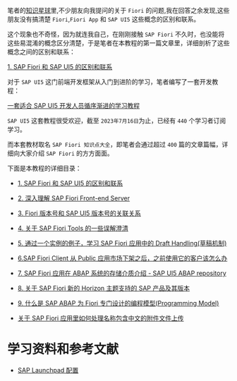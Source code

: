 笔者的[知识星球](https://t.zsxq.com/07RJRBlnM)里,不少朋友向我提问的关于 `Fiori` 的问题,我在回答之余发现,这些朋友没有搞清楚 `Fiori`,`Fiori App` 和 `SAP UI5` 这些概念的区别和联系。

这个现象也不奇怪，因为就连我自己，在刚刚接触 `SAP Fiori` 不久时，也没能将这些易混淆的概念区分清楚，于是笔者在本教程的第一篇文章里，详细剖析了这些概念之间的区别和联系：

[1. SAP Fiori 和 SAP UI5 的区别和联系](https://jerry.blog.csdn.net/article/details/131697542)

对于 `SAP UI5` 这门前端开发框架从入门到进阶的学习，笔者编写了一套开发教程：

[一套适合 SAP UI5 开发人员循序渐进的学习教程](https://blog.csdn.net/i042416/category_11395500.html)

`SAP UI5` 这套教程很受欢迎，截至 `2023年7月16日`为止，已经有 `440` 个学习者订阅学习。

而本套教材取名 `SAP Fiori 知识点大全`，即笔者会通过超过 `400` 篇的文章篇幅，详细向大家介绍 `SAP Fiori` 的方方面面。

下面是本教程的详细目录：

- [1. SAP Fiori 和 SAP UI5 的区别和联系](https://jerry.blog.csdn.net/article/details/131697542)

- [2. 深入理解 SAP Fiori Front-end Server](https://jerry.blog.csdn.net/article/details/131750298)

- [3. Fiori 版本号和 SAP UI5 版本号的关联关系](https://jerry.blog.csdn.net/article/details/131751836)

- [4. 关于 SAP Fiori Tools 的一些误解澄清](https://jerry.blog.csdn.net/article/details/132050485)

- [5. 通过一个实例的例子，学习 SAP Fiori 应用中的 Draft Handling(草稿机制)](https://jerry.blog.csdn.net/article/details/132059374)

- [6.SAP Fiori Client 从 Public 应用市场下架之后，之前使用它的客户该怎么办](https://blog.csdn.net/i042416/article/details/132119739)

- [7. SAP Fiori 应用在 ABAP 系统的存储介质介绍 - SAP UI5 ABAP repository](https://blog.csdn.net/i042416/article/details/132124309)

- [8. 关于 SAP Fiori 新的 Horizon 主题支持的 SAP 产品及其版本](https://jerry.blog.csdn.net/article/details/132330965)

- [9. 什么是 SAP ABAP 为 Fiori 专门设计的编程模型(Programming Model)](https://jerry.blog.csdn.net/article/details/132468894)

- [关于 SAP Fiori 应用里如何处理名称包含中文的附件文件上传](https://blog.csdn.net/i042416/article/details/135324452)
# 学习资料和参考文献

- [SAP Launchpad 配置](https://help.sap.com/doc/saphelp_nw75/7.5.5/en-US/a9/0ed59d22bb46898a2ec7a7dac215ef/frameset.htm)

